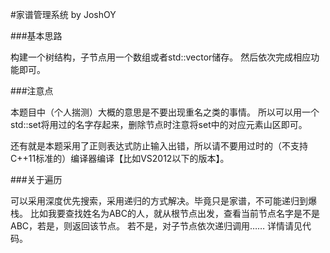 #家谱管理系统 by JoshOY

###基本思路

构建一个树结构，子节点用一个数组或者std::vector储存。
然后依次完成相应功能即可。

###注意点

本题目中（个人揣测）大概的意思是不要出现重名之类的事情。
所以可以用一个std::set将用过的名字存起来，删除节点时注意将set中的对应元素山区即可。

还有就是本题采用了正则表达式防止输入出错，所以请不要用过时的（不支持C++11标准的）编译器编译【比如VS2012以下的版本】。

###关于遍历

可以采用深度优先搜索，采用递归的方式解决。毕竟只是家谱，不可能递归到爆栈。
比如我要查找姓名为ABC的人，就从根节点出发，查看当前节点名字是不是ABC，若是，则返回该节点。
若不是，对子节点依次递归调用……
详情请见代码。